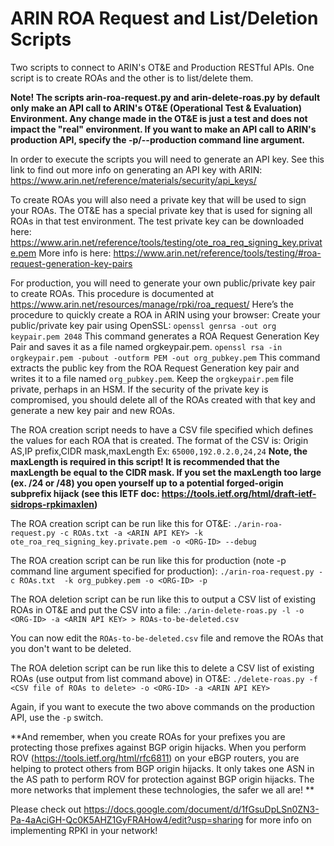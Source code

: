 # ARIN ROA Request and List/Deletion Scripts
Two scripts to connect to ARIN's OT&E and Production RESTful APIs.  One script is to create ROAs and the other is to list/delete them.

**Note! The scripts arin-roa-request.py and arin-delete-roas.py by default only make an API call to ARIN's OT&E (Operational Test & Evaluation) Environment.  Any change made in the OT&E is just a test and does not impact the "real" environment.  If you want to make an API call to ARIN's production API, specify the -p/--production command line argument.**

In order to execute the scripts you will need to generate an API key.  See this link to find out more info on generating an API key with ARIN: https://www.arin.net/reference/materials/security/api_keys/

To create ROAs you will also need a private key that will be used to sign your ROAs.  The OT&E has a special private key that is used for signing all ROAs in that test environment.  The test private key can be downloaded here: https://www.arin.net/reference/tools/testing/ote_roa_req_signing_key.private.pem 
More info is here: https://www.arin.net/reference/tools/testing/#roa-request-generation-key-pairs

For production, you will need to generate your own public/private key pair to create ROAs.  This procedure is documented at https://www.arin.net/resources/manage/rpki/roa_request/
Here’s the procedure to quickly create a ROA in ARIN using your browser:
Create your public/private key pair using OpenSSL:
```openssl genrsa -out org keypair.pem 2048```
This command generates a ROA Request Generation Key Pair and saves it as a file named orgkeypair.pem.
```openssl rsa -in orgkeypair.pem -pubout -outform PEM -out org_pubkey.pem```
This command extracts the public key from the ROA Request Generation key pair and writes it to a file named ```org_pubkey.pem```.
Keep the ```orgkeypair.pem``` file private, perhaps in an HSM.  If the security of the private key is compromised, you should delete all of the ROAs created with that key and generate a new key pair and new ROAs.

The ROA creation script needs to have a CSV file specified which defines the values for each ROA that is created.  The format of the CSV is:
Origin AS,IP prefix,CIDR mask,maxLength
Ex: ```65000,192.0.2.0,24,24```
**Note, the maxLength is required in this script!  It is recommended that the maxLength be equal to the CIDR mask.  If you set the maxLength too large (ex. /24 or /48) you open yourself up to a potential forged-origin subprefix hijack (see this IETF doc: https://tools.ietf.org/html/draft-ietf-sidrops-rpkimaxlen)**

The ROA creation script can be run like this for OT&E:
```./arin-roa-request.py -c ROAs.txt -a <ARIN API KEY> -k ote_roa_req_signing_key.private.pem -o <ORG-ID> --debug```

The ROA creation script can be run like this for production (note -p command line argument specified for production):
```./arin-roa-request.py -c ROAs.txt  -k org_pubkey.pem -o <ORG-ID> -p```

The ROA deletion script can be run like this to output a CSV list of existing ROAs in OT&E and put the CSV into a file:
```./arin-delete-roas.py -l -o <ORG-ID> -a <ARIN API KEY> > ROAs-to-be-deleted.csv```

You can now edit the ```ROAs-to-be-deleted.csv``` file and remove the ROAs that you don't want to be deleted.

The ROA deletion script can be run like this to delete a CSV list of existing ROAs (use output from list command above) in OT&E:
```./delete-roas.py -f <CSV file of ROAs to delete> -o <ORG-ID> -a <ARIN API KEY>```

Again, if you want to execute the two above commands on the production API, use the ```-p``` switch.


**And remember, when you create ROAs for your prefixes you are protecting those prefixes against BGP origin hijacks.  When you perform ROV (https://tools.ietf.org/html/rfc6811) on your eBGP routers, you are helping to protect others from BGP origin hijacks.  It only takes one ASN in the AS path to perform ROV for protection against BGP origin hijacks. The more networks that implement these technologies, the safer we all are! **

Please check out https://docs.google.com/document/d/1fGsuDpLSn0ZN3-Pa-4aAciGH-Qc0K5AHZ1GyFRAHow4/edit?usp=sharing for more info on implementing RPKI in your network!
